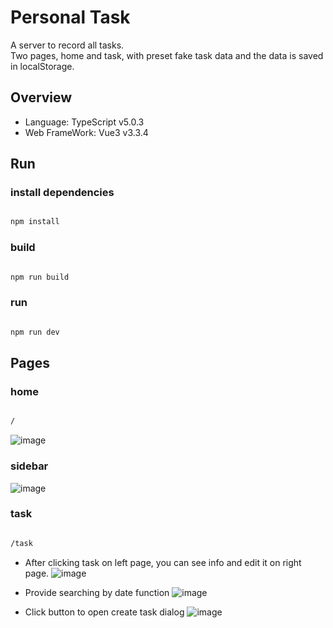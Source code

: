 # Personal Task

A server to record all tasks.  
Two pages, home and task, with preset fake task data and the data is saved in localStorage.  

## Overview

- Language: TypeScript v5.0.3
- Web FrameWork: Vue3 v3.3.4


## Run

### install dependencies

```bash

npm install

```


### build

```bash

npm run build

```

### run

```bash

npm run dev

```

## Pages

### home

```bash

/

```

![image](https://github.com/yuhexiong/personal-task-vue3-typescript/blob/main/image/home.png)

### sidebar

![image](https://github.com/yuhexiong/personal-task-vue3-typescript/blob/main/image/sidebar.png)


### task

```bash

/task

```

- After clicking task on left page, you can see info and edit it on right page.
![image](https://github.com/yuhexiong/personal-task-vue3-typescript/blob/main/image/task.png)

- Provide searching by date function
![image](https://github.com/yuhexiong/personal-task-vue3-typescript/blob/main/image/task_searchDate.png)

- Click button to open create task dialog
![image](https://github.com/yuhexiong/personal-task-vue3-typescript/blob/main/image/task_createTask.png)

